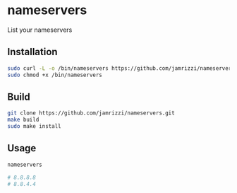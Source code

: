 # nameservers

List your nameservers


## Installation
```sh
sudo curl -L -o /bin/nameservers https://github.com/jamrizzi/nameservers/releases/download/v0.1.0/nameservers
sudo chmod +x /bin/nameservers
```


## Build

```sh
git clone https://github.com/jamrizzi/nameservers.git
make build
sudo make install
```


## Usage

```sh
nameservers

# 8.8.8.8
# 8.8.4.4
```
